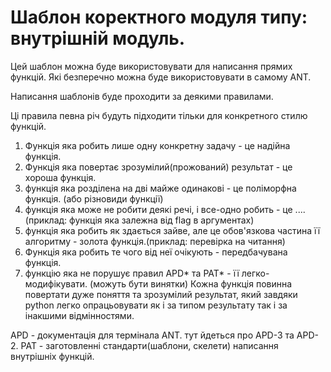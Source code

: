 # Шаблон коректного модуля типу: внутрішній модуль.
Цей шаблон можна буде використовувати для написання прямих функцій. Які
безперечно можна буде використовувати в самому ANT.

Написання шаблонів буде проходити за деякими правилами.

Ці правила певна річ будуть підходити тільки для конкретного стилю
функцій.

1. Функція яка робить лише одну конкретну задачу - це надійна функція.
2. Функція яка повертає зрозумілий(прожований) результат - це хороша
функція.
3. функція яка розділена на дві майже одинакові - це поліморфна функція.
(або різновиди функції)
4. функція яка може не робити деякі речі, і все-одно робить - це ....
(приклад: функція яка залежна від flag в аргументах)
5. функція яка робить як здається зайве, але це обов'язкова частина її
алгоритму - золота функція.(приклад: перевірка на читання)
6. Функція яка робить те чого від неї очікують - передбачувана функція.
7. функцію яка не порушує правил APD* та PAT* - її легко-модифікувати.
(можуть бути винятки)
Кожна функція повинна повертати дуже поняття та зрозумілий результат,
який завдяки python легко опрацьовувати як і за типом результату так і
за інакшими відмінностями.

APD - документація для термінала ANT. тут йдеться про APD-3 та APD-2.
PAT - заготовленні стандарти(шаблони, скелети) написання внутрішніх
функцій.


